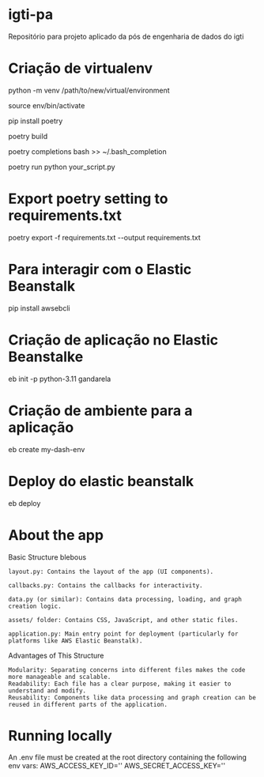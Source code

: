 # igti-pa
Repositório para projeto aplicado da pós de engenharia de dados do igti

# Criação de virtualenv

python -m venv /path/to/new/virtual/environment

source env/bin/activate

pip install poetry

poetry build

poetry completions bash >> ~/.bash_completion

poetry run python your_script.py

# Export poetry setting to requirements.txt
poetry export -f requirements.txt --output requirements.txt

# Para interagir com o Elastic Beanstalk
pip install awsebcli


# Criação de aplicação no Elastic Beanstalke
eb init -p python-3.11 gandarela

# Criação de ambiente para a aplicação
eb create my-dash-env

# Deploy do elastic beanstalk
eb deploy

# About the app

Basic Structure blebous

    layout.py: Contains the layout of the app (UI components).

    callbacks.py: Contains the callbacks for interactivity.

    data.py (or similar): Contains data processing, loading, and graph creation logic.

    assets/ folder: Contains CSS, JavaScript, and other static files.

    application.py: Main entry point for deployment (particularly for platforms like AWS Elastic Beanstalk).

Advantages of This Structure

    Modularity: Separating concerns into different files makes the code more manageable and scalable.
    Readability: Each file has a clear purpose, making it easier to understand and modify.
    Reusability: Components like data processing and graph creation can be reused in different parts of the application.

# Running locally
An .env file must be created at the root directory containing the following env vars:
AWS_ACCESS_KEY_ID=''
AWS_SECRET_ACCESS_KEY=''